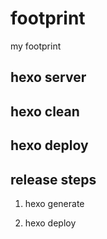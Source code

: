 # footprint
my footprint

## hexo server

## hexo clean

## hexo deploy

## release steps

1. hexo generate

2. hexo deploy
